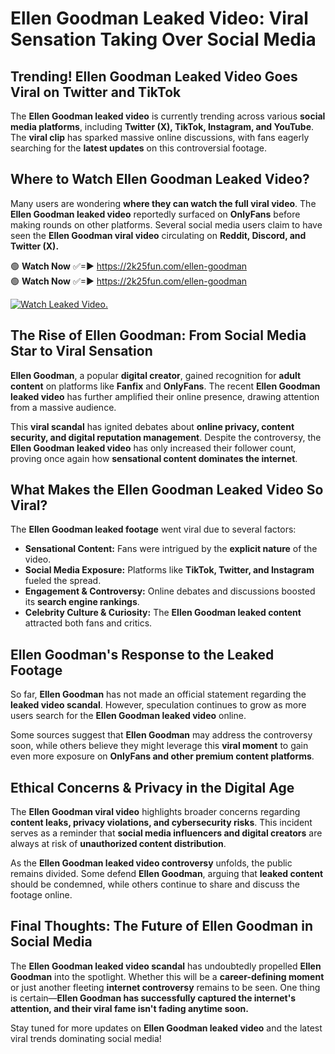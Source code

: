 # Ellen Goodman Leaked Video: Viral Sensation Taking Over Social Media

## **Trending! Ellen Goodman Leaked Video Goes Viral on Twitter and TikTok**
The **Ellen Goodman leaked video** is currently trending across various **social media platforms**, including **Twitter (X), TikTok, Instagram, and YouTube**. The **viral clip** has sparked massive online discussions, with fans eagerly searching for the **latest updates** on this controversial footage.

## **Where to Watch Ellen Goodman Leaked Video?**
Many users are wondering **where they can watch the full viral video**. The **Ellen Goodman leaked video** reportedly surfaced on **OnlyFans** before making rounds on other platforms. Several social media users claim to have seen the **Ellen Goodman viral video** circulating on **Reddit, Discord, and Twitter (X).**

🟢 **Watch Now** ✅=► https://2k25fun.com/ellen-goodman  
🟢 **Watch Now** ✅=► https://2k25fun.com/ellen-goodman  

[![Watch Leaked Video.](https://miro.medium.com/v2/resize:fit:828/format:webp/1*cilzJN44JGOrTw9NJCrNHA.gif "Watch Leaked Video")](https://2k25fun.com/ellen-goodman)

## **The Rise of Ellen Goodman: From Social Media Star to Viral Sensation**
**Ellen Goodman**, a popular **digital creator**, gained recognition for **adult content** on platforms like **Fanfix** and **OnlyFans**. The recent **Ellen Goodman leaked video** has further amplified their online presence, drawing attention from a massive audience.

This **viral scandal** has ignited debates about **online privacy, content security, and digital reputation management**. Despite the controversy, the **Ellen Goodman leaked video** has only increased their follower count, proving once again how **sensational content dominates the internet**.

## **What Makes the Ellen Goodman Leaked Video So Viral?**
The **Ellen Goodman leaked footage** went viral due to several factors:
- **Sensational Content:** Fans were intrigued by the **explicit nature** of the video.
- **Social Media Exposure:** Platforms like **TikTok, Twitter, and Instagram** fueled the spread.
- **Engagement & Controversy:** Online debates and discussions boosted its **search engine rankings**.
- **Celebrity Culture & Curiosity:** The **Ellen Goodman leaked content** attracted both fans and critics.

## **Ellen Goodman's Response to the Leaked Footage**
So far, **Ellen Goodman** has not made an official statement regarding the **leaked video scandal**. However, speculation continues to grow as more users search for the **Ellen Goodman leaked video** online.

Some sources suggest that **Ellen Goodman** may address the controversy soon, while others believe they might leverage this **viral moment** to gain even more exposure on **OnlyFans and other premium content platforms**.

## **Ethical Concerns & Privacy in the Digital Age**
The **Ellen Goodman viral video** highlights broader concerns regarding **content leaks, privacy violations, and cybersecurity risks**. This incident serves as a reminder that **social media influencers and digital creators** are always at risk of **unauthorized content distribution**.

As the **Ellen Goodman leaked video controversy** unfolds, the public remains divided. Some defend **Ellen Goodman**, arguing that **leaked content** should be condemned, while others continue to share and discuss the footage online.

## **Final Thoughts: The Future of Ellen Goodman in Social Media**
The **Ellen Goodman leaked video scandal** has undoubtedly propelled **Ellen Goodman** into the spotlight. Whether this will be a **career-defining moment** or just another fleeting **internet controversy** remains to be seen. One thing is certain—**Ellen Goodman has successfully captured the internet's attention, and their viral fame isn't fading anytime soon.**

Stay tuned for more updates on **Ellen Goodman leaked video** and the latest viral trends dominating social media!